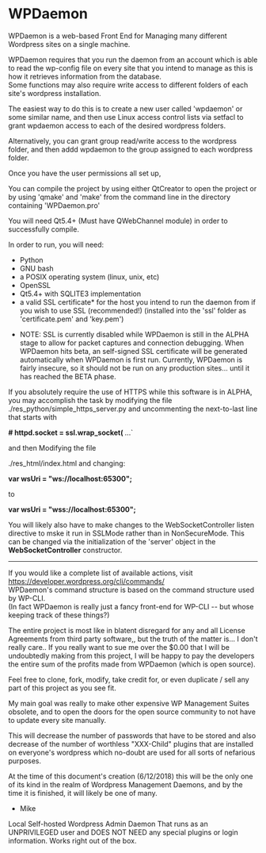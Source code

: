 # WPDaemon
WPDaemon is a web-based Front End for  Managing many different Wordpress sites on a single machine.

WPDaemon requires that you run the daemon from an account which is able to read the wp-config file on 
every site that you intend to manage as this is how it retrieves information from the database.  
Some functions may also require write access to different folders of each site's wordpress installation. 

The easiest way to do this is to create a new user called 'wpdaemon' or some similar name, and then use 
Linux access control lists via setfacl  to grant wpdaemon access to each of the desired wordpress folders. 

Alternatively, you can grant group read/write access to the wordpress folder, and then addd wpdaemon to 
the group assigned to each wordpress folder. 

Once you have the user permissions all set up, 

You can compile the project by using either QtCreator to open the project or by using 'qmake' and 'make' 
from the command line in the directory containing 'WPDaemon.pro'

You will need Qt5.4+ (Must have QWebChannel module) in order to successfully compile.

In order to run, you will need:

- Python
- GNU bash
- a POSIX operating system (linux, unix, etc)
- OpenSSL
- Qt5.4+ with SQLITE3 implementation
- a valid SSL certificate* for the host you intend to run the daemon from if you wish to use SSL (recommended!)
    (installed into the 'ssl'  folder as 'certificate.pem' and 'key.pem')
    
 * NOTE:  SSL is currently disabled while WPDaemon is still in the ALPHA stage to allow for packet captures
    and connection debugging.  When WPDaemon hits beta, an self-signed SSL certificate will be generated 
    automatically when WPDaemon is first run. Currently, WPDaemon is fairly insecure, so it should not be run
    on any production sites... until it has reached the BETA phase.

If you absolutely require the use of HTTPS while this software is in ALPHA,  you may accomplish the task by 
modifying  the file  ./res_python/simple_https_server.py  and uncommenting the next-to-last line that starts with

<b># httpd.socket = ssl.wrap_socket( </b>...`

and then Modifying the file

./res_html/index.html   and changing:

<b>var wsUri = "ws://localhost:65300";</b>

to 

<b>var wsUri = "wss://localhost:65300";</b>

You will likely also have to make changes to the WebSocketController listen directive  to mske it run 
in SSLMode rather than in NonSecureMode. This can be changed via the  initialization of the 'server' object in
the <b>WebSocketController</b> constructor.

<hr>

If you would like a complete list of available actions, visit
<a href="https://developer.wordpress.org/cli/commands/">https://developer.wordpress.org/cli/commands/</a>  
WPDaemon's command structure is based on the command structure used by WP-CLI.  
(In fact WPDaemon is really just a fancy front-end for WP-CLI -- but whose keeping track of these things?)

The entire project is most like in blatent disregard for any and all License Agreements from third party software,,
but the truth of the matter is... I don't really care.. If you really want to sue me over the $0.00 that I 
will be undoubtedly making from this project, I  will be happy to pay the developers the entire sum of the profits 
made from WPDaemon (which is open source).

Feel free to clone, fork, modify, take credit for, or even duplicate / sell any part of this project as you see fit. 

My main goal was really to make other expensive WP Management Suites obsolete, and to open the doors for the open source
community to not have to update every site manually.  

This will decrease the number of passwords that have to be stored and also decrease of the number of worthless "XXX-Child"
plugins that are installed on everyone's wordpress which no-doubt are used for all sorts of nefarious purposes. 

At the time of this document's creation  (6/12/2018)  this will be the only one of its kind in the realm of
Wordpress Management Daemons, and by the time it is finished, it will likely be one of many. 

- Mike

Local Self-hosted Wordpress Admin Daemon That runs as an UNPRIVILEGED user and DOES NOT NEED any special plugins or login information.  Works right out of the box.

